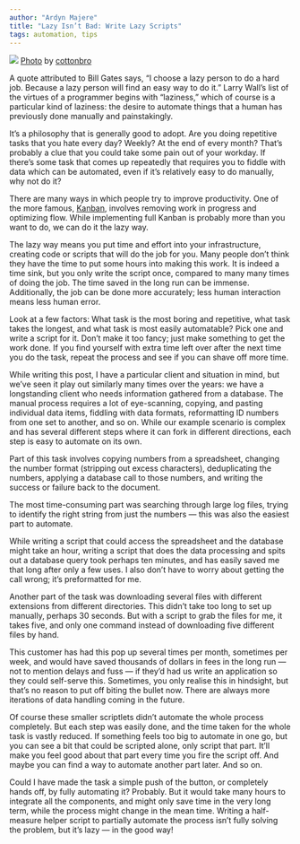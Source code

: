 ```yaml
---
author: "Ardyn Majere"
title: "Lazy Isn’t Bad: Write Lazy Scripts"
tags: automation, tips
---
```


![](/blog/2021/06/09/lazy-isnt-bad-write-lazy-scripts/banner.jpg)
[Photo](https://www.pexels.com/photo/woman-in-white-and-blue-striped-dress-shirt-using-laptop-4626344/) by [cottonbro](https://www.pexels.com/@cottonbro)

A quote attributed to Bill Gates says, “I choose a lazy person to do a hard job. Because a lazy person will find an easy way to do it.” Larry Wall’s list of the virtues of a programmer begins with “laziness,” which of course is a particular kind of laziness: the desire to automate things that a human has previously done manually and painstakingly.

It’s a philosophy that is generally good to adopt. Are you doing repetitive tasks that you hate every day? Weekly? At the end of every month? That’s probably a clue that you could take some pain out of your workday. If there’s some task that comes up repeatedly that requires you to fiddle with data which can be automated, even if it’s relatively easy to do manually, why not do it?

There are many ways in which people try to improve productivity. One of the more famous, [Kanban](https://en.wikipedia.org/wiki/Kanban_\(development\)), involves removing work in progress and optimizing flow. While implementing full Kanban is probably more than you want to do, we can do it the lazy way.

The lazy way means you put time and effort into your infrastructure, creating code or scripts that will do the job for you. Many people don’t think they have the time to put some hours into making this work. It is indeed a time sink, but you only write the script once, compared to many many times of doing the job. The time saved in the long run can be immense. Additionally, the job can be done more accurately; less human interaction means less human error.

Look at a few factors: What task is the most boring and repetitive, what task takes the longest, and what task is most easily automatable? Pick one and write a script for it. Don’t make it too fancy; just make something to get the work done. If you find yourself with extra time left over after the next time you do the task, repeat the process and see if you can shave off more time.

While writing this post, I have a particular client and situation in mind, but we’ve seen it play out similarly many times over the years: we have a longstanding client who needs information gathered from a database. The manual process requires a lot of eye-scanning, copying, and pasting individual data items, fiddling with data formats, reformatting ID numbers from one set to another, and so on. While our example scenario is complex and has several different steps where it can fork in different directions, each step is easy to automate on its own.

Part of this task involves copying numbers from a spreadsheet, changing the number format (stripping out excess characters), deduplicating the numbers, applying a database call to those numbers, and writing the success or failure back to the document.

The most time-consuming part was searching through large log files, trying to identify the right string from just the numbers — this was also the easiest part to automate.

While writing a script that could access the spreadsheet and the database might take an hour, writing a script that does the data processing and spits out a database query took perhaps ten minutes, and has easily saved me that long after only a few uses. I also don’t have to worry about getting the call wrong; it’s preformatted for me.

Another part of the task was downloading several files with different extensions from different directories. This didn’t take too long to set up manually, perhaps 30 seconds. But with a script to grab the files for me, it takes five, and only one command instead of downloading five different files by hand.

This customer has had this pop up several times per month, sometimes per week, and would have saved thousands of dollars in fees in the long run — not to mention delays and fuss — if they’d had us write an application so they could self-serve this. Sometimes, you only realise this in hindsight, but that’s no reason to put off biting the bullet now. There are always more iterations of data handling coming in the future.

Of course these smaller scriptlets didn’t automate the whole process completely. But each step was easily done, and the time taken for the whole task is vastly reduced. If something feels too big to automate in one go, but you can see a bit that could be scripted alone, only script that part. It’ll make you feel good about that part every time you fire the script off. And maybe you can find a way to automate another part later. And so on.

Could I have made the task a simple push of the button, or completely hands off, by fully automating it? Probably. But it would take many hours to integrate all the components, and might only save time in the very long term, while the process might change in the mean time. Writing a half-measure helper script to partially automate the process isn’t fully solving the problem, but it’s lazy — in the good way!
